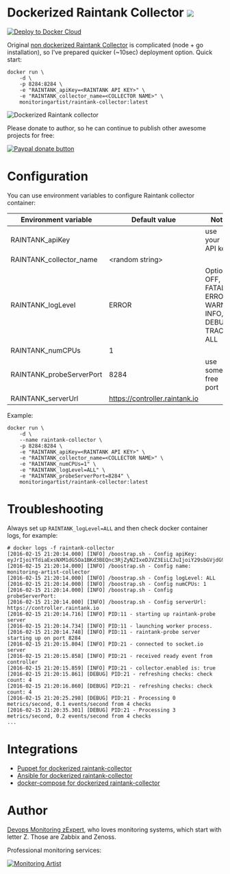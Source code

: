 # Dockerized Raintank Collector [![](https://badge.imagelayers.io/monitoringartist/raintank-collector:latest.svg)](https://imagelayers.io/?images=monitoringartist/raintank-collector:latest)

[![Deploy to Docker Cloud](https://files.cloud.docker.com/images/deploy-to-dockercloud.svg)](https://cloud.docker.com/stack/deploy/?repo=https://github.com/raintank/raintank-collector)

Original [non dockerized Raintank Collector](https://github.com/raintank/raintank-collector) 
is complicated (node + go installation), so I've prepared quicker (~10sec) deployment option. Quick start:

```
docker run \
    -d \
    -p 8284:8284 \
    -e "RAINTANK_apiKey=<RAINTANK API KEY>" \
    -e "RAINTANK_collector_name=<COLLECTOR NAME>" \
    monitoringartist/raintank-collector:latest
```

![Dockerized Raintank collector](https://raw.githubusercontent.com/monitoringartist/docker-raintank-collector/master/doc/raintank-collector-monitoring-artist.gif)

Please donate to author, so he can continue to publish other awesome projects 
for free:

[![Paypal donate button](http://jangaraj.com/img/github-donate-button02.png)](https://www.paypal.com/cgi-bin/webscr?cmd=_s-xclick&hosted_button_id=8LB6J222WRUZ4)

# Configuration

You can use environment variables to configure Raintank collector container:

| Environment variable | Default value | Note |
| -------------------- | ------------- | ----- |
| RAINTANK_apiKey | | use your API key |
| RAINTANK_collector_name | \<random string\> | |
| RAINTANK_logLevel | ERROR | Options: OFF, FATAL, ERROR, WARN, INFO, DEBUG, TRACE, ALL |
| RAINTANK_numCPUs | 1 | |
| RAINTANK_probeServerPort | 8284 | use some free port |
| RAINTANK_serverUrl | https://controller.raintank.io | |

Example:

```
docker run \
    -d \
    --name raintank-collector \
    -p 8284:8284 \
    -e "RAINTANK_apiKey=<RAINTANK API KEY>" \
    -e "RAINTANK_collector_name=<COLLECTOR NAME>" \
    -e "RAINTANK_numCPUs=1" \
    -e "RAINTANK_logLevel=ALL" \
    -e "RAINTANK_probeServerPort=8284" \
    monitoringartist/raintank-collector:latest
```

# Troubleshooting

Always set up `RAINTANK_logLevel=ALL` and then check docker container logs, for example:

```
# docker logs -f raintank-collector
[2016-02-15 21:20:14.000] [INFO] /boostrap.sh - Config apiKey: eyJrIjoiYTdiaExsNXM1dG5Oa1BKd3BEQnc3RjZyN2IxeDJVZ3EiLCJuIjoiY29sbGVjdG9yIiwiaWQiOjEwNjV9
[2016-02-15 21:20:14.000] [INFO] /boostrap.sh - Config name: monitoring-artist-collector
[2016-02-15 21:20:14.000] [INFO] /boostrap.sh - Config logLevel: ALL
[2016-02-15 21:20:14.000] [INFO] /boostrap.sh - Config numCPUs: 1
[2016-02-15 21:20:14.000] [INFO] /boostrap.sh - Config probeServerPort:
[2016-02-15 21:20:14.000] [INFO] /boostrap.sh - Config serverUrl: https://controller.raintank.io
[2016-02-15 21:20:14.716] [INFO] PID:11 - starting up raintank-probe server
[2016-02-15 21:20:14.734] [INFO] PID:11 - launching worker process.
[2016-02-15 21:20:14.748] [INFO] PID:11 - raintank-probe server starting up on port 8284
[2016-02-15 21:20:15.804] [INFO] PID:21 - connected to socket.io server
[2016-02-15 21:20:15.858] [INFO] PID:21 - received ready event from controller
[2016-02-15 21:20:15.859] [INFO] PID:21 - collector.enabled is: true
[2016-02-15 21:20:15.861] [DEBUG] PID:21 - refreshing checks: check count: 4
[2016-02-15 21:20:16.860] [DEBUG] PID:21 - refreshing checks: check count: 4
[2016-02-15 21:20:25.298] [DEBUG] PID:21 - Processing 0 metrics/second, 0.1 events/second from 4 checks
[2016-02-15 21:20:35.301] [DEBUG] PID:21 - Processing 3 metrics/second, 0.2 events/second from 4 checks
...
```

# Integrations

* [Puppet for dockerized raintank-collector](https://github.com/monitoringartist/docker-raintank-collector/blob/master/puppet.md)
* [Ansible for dockerized raintank-collector](https://github.com/monitoringartist/docker-raintank-collector/blob/master/ansible.md)
* [docker-compose for dockerized raintank-collector](https://github.com/monitoringartist/docker-raintank-collector/blob/master/docker-compose.yml)

# Author

[Devops Monitoring zExpert](http://www.jangaraj.com 'DevOps / Docker / Kubernetes / Zabbix / Zenoss / Monitoring'), 
who loves monitoring systems, which start with letter Z. 
Those are Zabbix and Zenoss.

Professional monitoring services:

[![Monitoring Artist](http://monitoringartist.com/img/github-monitoring-artist-logo.jpg)](http://www.monitoringartist.com 'DevOps / Docker / Kubernetes / Zabbix / Zenoss / Monitoring')
